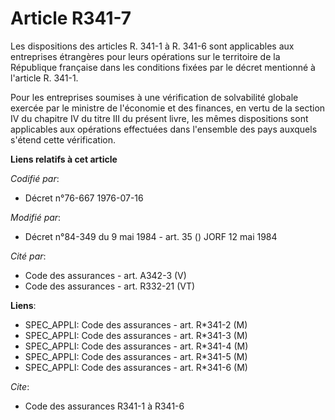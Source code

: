 # Article R341-7

Les dispositions des articles R. 341-1 à R. 341-6 sont applicables aux entreprises étrangères pour leurs opérations sur le
territoire de la République française dans les conditions fixées par le décret mentionné à l'article R. 341-1.

Pour les entreprises soumises à une vérification de solvabilité globale exercée par le ministre de l'économie et des
finances, en vertu de la section IV du chapitre IV du titre III du présent livre, les mêmes dispositions sont applicables aux
opérations effectuées dans l'ensemble des pays auxquels s'étend cette vérification.

**Liens relatifs à cet article**

_Codifié par_:

  - Décret n°76-667 1976-07-16

_Modifié par_:

  - Décret n°84-349 du 9 mai 1984 - art. 35 () JORF 12 mai 1984

_Cité par_:

  - Code des assurances - art. A342-3 (V)
  - Code des assurances - art. R332-21 (VT)

**Liens**:

  - SPEC_APPLI: Code des assurances - art. R*341-2 (M)
  - SPEC_APPLI: Code des assurances - art. R*341-3 (M)
  - SPEC_APPLI: Code des assurances - art. R*341-4 (M)
  - SPEC_APPLI: Code des assurances - art. R*341-5 (M)
  - SPEC_APPLI: Code des assurances - art. R*341-6 (M)

_Cite_:

  - Code des assurances R341-1 à R341-6
